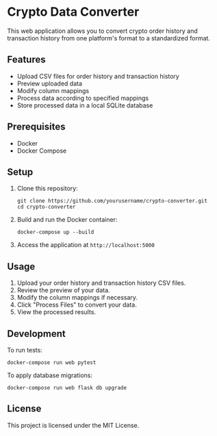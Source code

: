 # Crypto Data Converter

This web application allows you to convert crypto order history and transaction history from one platform's format to a standardized format.

## Features

- Upload CSV files for order history and transaction history
- Preview uploaded data
- Modify column mappings
- Process data according to specified mappings
- Store processed data in a local SQLite database

## Prerequisites

- Docker
- Docker Compose

## Setup

1. Clone this repository:
   ```
   git clone https://github.com/yourusername/crypto-converter.git
   cd crypto-converter
   ```

2. Build and run the Docker container:
   ```
   docker-compose up --build
   ```

3. Access the application at `http://localhost:5000`

## Usage

1. Upload your order history and transaction history CSV files.
2. Review the preview of your data.
3. Modify the column mappings if necessary.
4. Click "Process Files" to convert your data.
5. View the processed results.

## Development

To run tests:
```
docker-compose run web pytest
```

To apply database migrations:
```
docker-compose run web flask db upgrade
```

## License

This project is licensed under the MIT License.